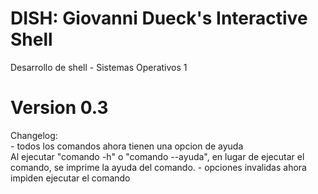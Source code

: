 # DISH: Giovanni Dueck's Interactive Shell
Desarrollo de shell - Sistemas Operativos 1

# Version 0.3
Changelog:\
    - todos los comandos ahora tienen una opcion de ayuda\
        Al ejecutar "comando -h" o "comando --ayuda", en lugar de ejecutar el\
         comando, se imprime la ayuda del comando.
    - opciones invalidas ahora impiden ejecutar el comando